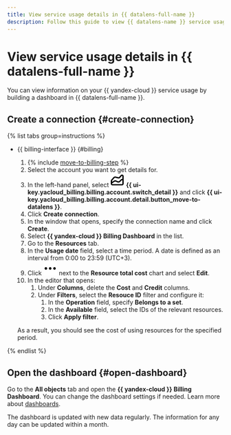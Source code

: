 ```yaml
---
title: View service usage details in {{ datalens-full-name }}
description: Follow this guide to view {{ datalens-name }} service usage details.
---
```


# View service usage details in {{ datalens-full-name }}


You can view information on your {{ yandex-cloud }} service usage by building a dashboard in {{ datalens-full-name }}.

## Create a connection {#create-connection}

{% list tabs group=instructions %}

- {{ billing-interface }} {#billing}

  1. {% include [move-to-billing-step](../_includes/move-to-billing-step.md) %}
  1. Select the account you want to get details for.
  1. In the left-hand panel, select ![image](../../_assets/console-icons/chart-area-stacked.svg) **{{ ui-key.yacloud_billing.billing.account.switch_detail }}** and click **{{ ui-key.yacloud_billing.billing.account.detail.button_move-to-datalens }}**.
  1. Click **Create connection**.
  1. In the window that opens, specify the connection name and click **Create**.
  1. Select **{{ yandex-cloud }} Billing Dashboard** in the list.
  1. Go to the **Resources** tab.
  1. In the **Usage date** field, select a time period. A date is defined as an interval from 0:00 to 23:59 (UTC+3).
  1. Click ![options-grey](../../_assets/console-icons/ellipsis.svg) next to the **Resource total cost** chart and select **Edit**.
  1. In the editor that opens:
      1. Under **Columns**, delete the **Cost** and **Credit** columns.
      1. Under **Filters**, select the **Resouce ID** filter and configure it:
          1. In the **Operation** field, specify **Belongs to a set**.
          1. In the **Available** field, select the IDs of the relevant resources.
          1. Click **Apply filter**.

  As a result, you should see the cost of using resources for the specified period.

{% endlist %}

## Open the dashboard {#open-dashboard}

Go to the **All objects** tab and open the **{{ yandex-cloud }} Billing Dashboard**. You can change the dashboard settings if needed. Learn more about [dashboards](../../datalens/concepts/dashboard.md).

The dashboard is updated with new data regularly. The information for any day can be updated within a month.
